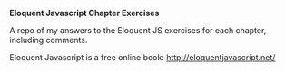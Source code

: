 **Eloquent Javascript Chapter Exercises**

A repo of my answers to the Eloquent JS exercises for each chapter, including comments.

Eloquent Javascript is a free online book: http://eloquentjavascript.net/